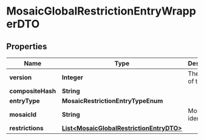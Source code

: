 

# MosaicGlobalRestrictionEntryWrapperDTO


## Properties

| Name | Type | Description | Notes |
|------------ | ------------- | ------------- | -------------|
|**version** | **Integer** | The version of the state |  |
|**compositeHash** | **String** |  |  |
|**entryType** | **MosaicRestrictionEntryTypeEnum** |  |  |
|**mosaicId** | **String** | Mosaic identifier. |  |
|**restrictions** | [**List&lt;MosaicGlobalRestrictionEntryDTO&gt;**](MosaicGlobalRestrictionEntryDTO.md) |  |  |



